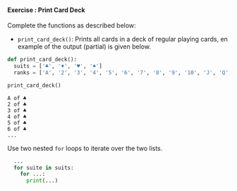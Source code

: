 #### Exercise : Print Card Deck

Complete the functions as described below:
* `print_card_deck()`: Prints all cards in a deck of regular playing cards, en example of the output (partial) is given below.

<include src="inputOutput.md" boilerplate>
<span id="input">

```python
def print_card_deck():
  suits = ['♣', '♦', '♥', '♠']
  ranks = ['A', '2', '3', '4', '5', '6', '7', '8', '9', '10', 'J', 'Q', 'K']

print_card_deck()

```
</span>
<span id="output">

```{.no-line-numbers}
A of ♣
2 of ♣
3 of ♣
4 of ♣
5 of ♣
6 of ♣
...
```
</span>
</include>


<panel type="seamless" header="%%:bulb: Hint%%">

Use two nested `for` loops to iterate over the two lists.

</panel>

<panel type="seamless" header="%%:fas-battery-quarter: Partial solution%%">

```python
  ...
  for suite in suits:
    for ...:
      print(...)
```
</panel>